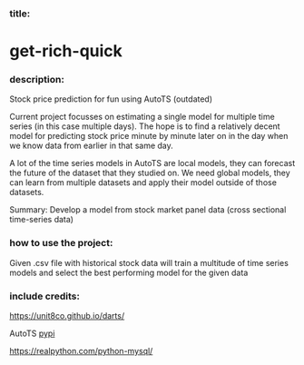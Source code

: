 ### title:

# get-rich-quick

### description:

Stock price prediction for fun using AutoTS (outdated)

Current project focusses on estimating a single model for multiple time series (in this case multiple days).
The hope is to find a relatively decent model for predicting stock price minute by minute later on in the day
when we know data from earlier in that same day.

A lot of the time series models in AutoTS are local models, they can forecast the future of the dataset that they studied on.
We need global models, they can learn from multiple datasets and apply their model outside of those datasets.

Summary: Develop a model from stock market panel data (cross sectional time-series data)


### how to use the project:

Given .csv file with historical stock data will train a multitude of time series models and select the best performing model for the given data

### include credits:
https://unit8co.github.io/darts/

AutoTS [pypi](https://pypi.org/project/AutoTS/)

https://realpython.com/python-mysql/